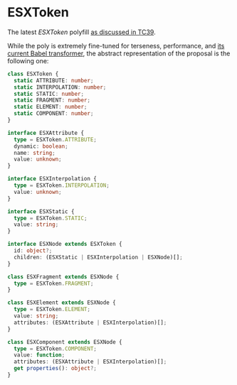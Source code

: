 # ESXToken

The latest *ESXToken* polyfill [as discussed in TC39](https://es.discourse.group/t/proposal-esx-as-core-js-feature/1511).

While the poly is extremely fine-tuned for terseness, performance, and [its current Babel transformer](https://github.com/ungap/babel-plugin-transform-esx), the abstract representation of the proposal is the following one:

```ts
class ESXToken {
  static ATTRIBUTE: number;
  static INTERPOLATION: number;
  static STATIC: number;
  static FRAGMENT: number;
  static ELEMENT: number;
  static COMPONENT: number;
}

interface ESXAttribute {
  type = ESXToken.ATTRIBUTE;
  dynamic: boolean;
  name: string;
  value: unknown;
}

interface ESXInterpolation {
  type = ESXToken.INTERPOLATION;
  value: unknown;
}

interface ESXStatic {
  type = ESXToken.STATIC;
  value: string;
}

interface ESXNode extends ESXToken {
  id: object?;
  children: (ESXStatic | ESXInterpolation | ESXNode)[];
}

class ESXFragment extends ESXNode {
  type = ESXToken.FRAGMENT;
}

class ESXElement extends ESXNode {
  type = ESXToken.ELEMENT;
  value: string;
  attributes: (ESXAttribute | ESXInterpolation)[];
}

class ESXComponent extends ESXNode {
  type = ESXToken.COMPONENT;
  value: function;
  attributes: (ESXAttribute | ESXInterpolation)[];
  get properties(): object?;
}
```

